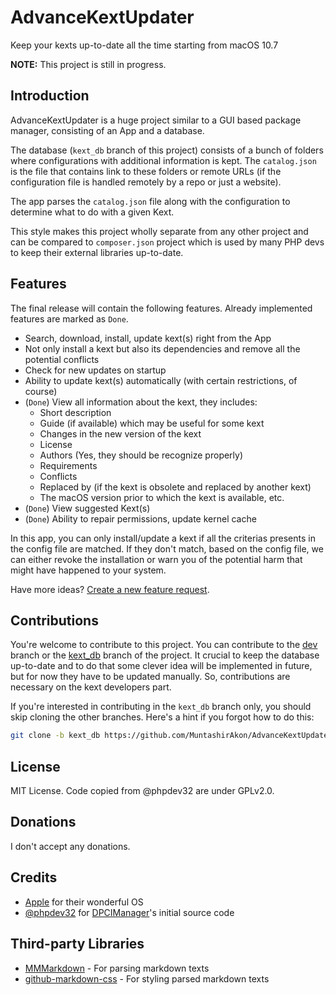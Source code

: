 # AdvanceKextUpdater
Keep your kexts up-to-date all the time starting from macOS 10.7

**NOTE:** This project is still in progress.

## Introduction
AdvanceKextUpdater is a huge project similar to a GUI based package manager, consisting of an App and a database.

  The database (`kext_db` branch of this project) consists of a bunch of folders where configurations with additional
  information is kept. The `catalog.json` is the file that contains link to these folders or remote URLs (if the
  configuration file is handled remotely by a repo or just a website).

  The app parses the `catalog.json` file along with the configuration to determine what to do with a given Kext.
  
This style makes this project wholly separate from any other project and can be compared to `composer.json` project
which is used by many PHP devs to keep their external libraries up-to-date.

## Features
The final release will contain the following features. Already implemented features are marked as `Done`.

- Search, download, install, update kext(s) right from the App
- Not only install a kext but also its dependencies and remove all the potential conflicts
- Check for new updates on startup
- Ability to update kext(s) automatically (with certain restrictions, of course)
- (`Done`) View all information about the kext, they includes:
  * Short description
  * Guide (if available) which may be useful for some kext
  * Changes in the new version of the kext
  * License
  * Authors (Yes, they should be recognize properly)
  * Requirements
  * Conflicts
  * Replaced by (if the kext is obsolete and replaced by another kext)
  * The macOS version prior to which the kext is available, etc.
- (`Done`) View suggested Kext(s)
- (`Done`) Ability to repair permissions, update kernel cache

In this app, you can only install/update a kext if all the criterias presents in the config file are matched. If they
don't match, based on the config file, we can either revoke the installation or warn you of the potential harm that might
have happened to your system.

Have more ideas? [Create a new feature request](https://github.com/MuntashirAkon/AdvanceKextUpdater/issues/new).

## Contributions
You're welcome to contribute to this project. You can contribute to the [dev](https://github.com/MuntashirAkon/AdvanceKextUpdater/tree/dev)
branch or the [kext_db](https://github.com/MuntashirAkon/AdvanceKextUpdater/tree/kext_db) branch of the project.
It crucial to keep the database up-to-date and to do that some clever idea will be implemented in future, but for now
they have to be updated manually. So, contributions are necessary on the kext developers part.

If you're interested in contributing in the `kext_db` branch only, you should skip cloning the other branches. Here's a hint
if you forgot how to do this:
```sh
git clone -b kext_db https://github.com/MuntashirAkon/AdvanceKextUpdater.git
```

## License
MIT License. Code copied from @phpdev32 are under GPLv2.0.

## Donations
I don't accept any donations.

## Credits
- [Apple](https://apple.com) for their wonderful OS
- [@phpdev32](https://sourceforge.net/u/phpdev32) for 
  [DPCIManager](https://github.com/MuntashirAkon/DPCIManager)'s initial source code

## Third-party Libraries
- [MMMarkdown](https://github.com/mdiep/MMMarkdown) - For parsing markdown texts
- [github-markdown-css](https://github.com/sindresorhus/github-markdown-css) - For styling parsed markdown texts

